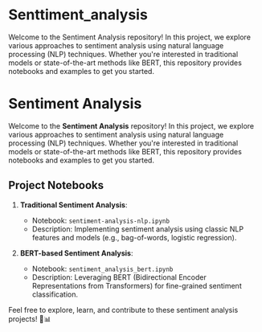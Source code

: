 # Senttiment_analysis
Welcome to the Sentiment Analysis repository! In this project, we explore various approaches to sentiment analysis using natural language processing (NLP) techniques. Whether you're interested in traditional models or state-of-the-art methods like BERT, this repository provides notebooks and examples to get you started.

# Sentiment Analysis

Welcome to the **Sentiment Analysis** repository! In this project, we explore various approaches to sentiment analysis using natural language processing (NLP) techniques. Whether you're interested in traditional models or state-of-the-art methods like BERT, this repository provides notebooks and examples to get you started.

## Project Notebooks

1. **Traditional Sentiment Analysis**:
   - Notebook: `sentiment-analysis-nlp.ipynb`
   - Description: Implementing sentiment analysis using classic NLP features and models (e.g., bag-of-words, logistic regression).

2. **BERT-based Sentiment Analysis**:
   - Notebook: `sentiment_analysis_bert.ipynb`
   - Description: Leveraging BERT (Bidirectional Encoder Representations from Transformers) for fine-grained sentiment classification.

Feel free to explore, learn, and contribute to these sentiment analysis projects! 🚀📊
